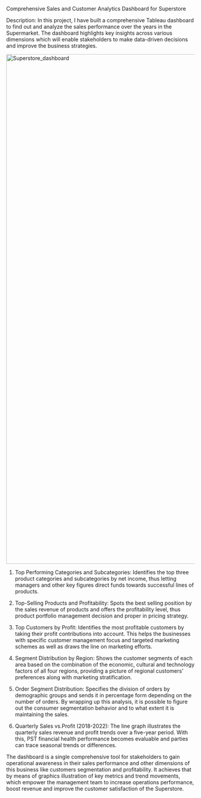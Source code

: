 Comprehensive Sales and Customer Analytics Dashboard for Superstore

Description:
In this project, I have built a comprehensive Tableau dashboard to find out and analyze the sales performance over the years in the Supermarket. The dashboard highlights key insights across various dimensions which will enable stakeholders to make data-driven decisions and improve the business strategies.


<img width="1359" alt="Superstore_dashboard" src="https://github.com/Kapilchourasiya03/Superstore-sales-analysis/assets/165268497/a1b4d48a-b254-4434-bb38-d7b9a9c906c5">


1. Top Performing Categories and Subcategories: 
Identifies the top three product categories and subcategories by net income, thus letting managers and other key figures direct funds towards successful lines of products.


2. Top-Selling Products and Profitability:
Spots the best selling position by the sales revenue of products and offers the profitability level, thus product portfolio management decision and proper in pricing strategy.

3. Top Customers by Profit:
Identifies the most profitable customers by taking their profit contributions into account. This helps the businesses with specific customer management focus and targeted marketing schemes as well as draws the line on marketing efforts.

4. Segment Distribution by Region:
Shows the customer segments of each area based on the combination of the economic, cultural and technology factors of all four regions, providing a picture of regional customers' preferences along with marketing stratification.

5. Order Segment Distribution:
Specifies the division of orders by demographic groups and sends it in percentage form depending on the number of orders. By wrapping up this analysis, it is possible to figure out the consumer segmentation behavior and to what extent it is maintaining the sales.

6. Quarterly Sales vs.Profit (2018-2022):
The line graph illustrates the quarterly sales revenue and profit trends over a five-year period. With this, PST financial health performance becomes evaluable and parties can trace seasonal trends or differences.


The dashboard is a single comprehensive tool for stakeholders to gain operational awareness in their sales performance and other dimensions of this business like customers segmentation and profitability. It achieves that by means of graphics illustration of key metrics and trend movements, which empower the management team to increase operations performance, boost revenue and improve the customer satisfaction of the Superstore.










